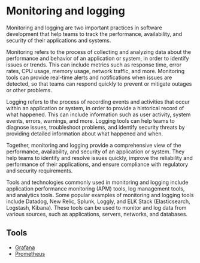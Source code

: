 # Monitoring and logging

Monitoring and logging are two important practices in software development
that help teams to track the performance, availability, and security of their
applications and systems.

Monitoring refers to the process of collecting and analyzing data about the
performance and behavior of an application or system, in order to identify
issues or trends. This can include metrics such as response time, error rates,
CPU usage, memory usage, network traffic, and more. Monitoring tools can provide
real-time alerts and notifications when issues are detected, so that teams
can respond quickly to prevent or mitigate outages or other problems.

Logging refers to the process of recording events and activities that occur
within an application or system, in order to provide a historical record of
what happened. This can include information such as user activity, system
events, errors, warnings, and more. Logging tools can help teams to diagnose
issues, troubleshoot problems, and identify security threats by providing
detailed information about what happened and when.

Together, monitoring and logging provide a comprehensive view of the performance,
availability, and security of an application or system. They help teams to
identify and resolve issues quickly, improve the reliability and performance
of their applications, and ensure compliance with regulatory and security
requirements.

Tools and technologies commonly used in monitoring and logging include application
performance monitoring (APM) tools, log management tools, and analytics tools.
Some popular examples of monitoring and logging tools include Datadog, New Relic,
Splunk, Loggly, and ELK Stack (Elasticsearch, Logstash, Kibana). These tools
can be used to monitor and log data from various sources, such as applications,
servers, networks, and databases.

## Tools

- [Grafana](grafana/grafana.md)
- [Prometheus](prometheus/prometheus.md)
